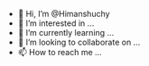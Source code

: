 - 👋 Hi, I’m @Himanshuchy
- 👀 I’m interested in ...
- 🌱 I’m currently learning ...
- 💞️ I’m looking to collaborate on ...
- 📫 How to reach me ...

<!---
Himanshuchy/Himanshuchy is a ✨ special ✨ repository because its `README.md` (this file) appears on your GitHub profile.
You can click the Preview link to take a look at your changes.
--->
